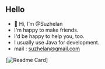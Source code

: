 ## Hello
- 👋 Hi, I’m @Suzhelan
- I'm happy to make friends.
- I'd be happy to help you, too.
- I usually use Java for development.
- mail : suzhelan@gmail.com

[![Readme Card](https://github-readme-stats-one-bice.vercel.app/api?username=suzhelan&count_private=true&show_icons=true&role=OWNER,ORGANIZATION_MEMBER,COLLABORATOR)]
